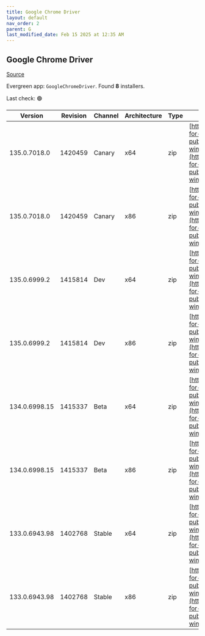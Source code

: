 ```yaml
---
title: Google Chrome Driver
layout: default
nav_order: 2
parent: G
last_modified_date: Feb 15 2025 at 12:35 AM
---
```


## Google Chrome Driver

[Source](https://googlechromelabs.github.io/chrome-for-testing/)

Evergreen app: `GoogleChromeDriver`. Found **8** installers.

Last check: 🟢

| Version       | Revision | Channel | Architecture | Type | URI                                                                                                                                                                                                        |
| ------------- | -------- | ------- | ------------ | ---- | ---------------------------------------------------------------------------------------------------------------------------------------------------------------------------------------------------------- |
| 135.0.7018.0  | 1420459  | Canary  | x64          | zip  | [https://storage.googleapis.com/chrome-for-testing-public/135.0.7018.0/win64/chromedriver-win64.zip](https://storage.googleapis.com/chrome-for-testing-public/135.0.7018.0/win64/chromedriver-win64.zip)   |
| 135.0.7018.0  | 1420459  | Canary  | x86          | zip  | [https://storage.googleapis.com/chrome-for-testing-public/135.0.7018.0/win32/chromedriver-win32.zip](https://storage.googleapis.com/chrome-for-testing-public/135.0.7018.0/win32/chromedriver-win32.zip)   |
| 135.0.6999.2  | 1415814  | Dev     | x64          | zip  | [https://storage.googleapis.com/chrome-for-testing-public/135.0.6999.2/win64/chromedriver-win64.zip](https://storage.googleapis.com/chrome-for-testing-public/135.0.6999.2/win64/chromedriver-win64.zip)   |
| 135.0.6999.2  | 1415814  | Dev     | x86          | zip  | [https://storage.googleapis.com/chrome-for-testing-public/135.0.6999.2/win32/chromedriver-win32.zip](https://storage.googleapis.com/chrome-for-testing-public/135.0.6999.2/win32/chromedriver-win32.zip)   |
| 134.0.6998.15 | 1415337  | Beta    | x64          | zip  | [https://storage.googleapis.com/chrome-for-testing-public/134.0.6998.15/win64/chromedriver-win64.zip](https://storage.googleapis.com/chrome-for-testing-public/134.0.6998.15/win64/chromedriver-win64.zip) |
| 134.0.6998.15 | 1415337  | Beta    | x86          | zip  | [https://storage.googleapis.com/chrome-for-testing-public/134.0.6998.15/win32/chromedriver-win32.zip](https://storage.googleapis.com/chrome-for-testing-public/134.0.6998.15/win32/chromedriver-win32.zip) |
| 133.0.6943.98 | 1402768  | Stable  | x64          | zip  | [https://storage.googleapis.com/chrome-for-testing-public/133.0.6943.98/win64/chromedriver-win64.zip](https://storage.googleapis.com/chrome-for-testing-public/133.0.6943.98/win64/chromedriver-win64.zip) |
| 133.0.6943.98 | 1402768  | Stable  | x86          | zip  | [https://storage.googleapis.com/chrome-for-testing-public/133.0.6943.98/win32/chromedriver-win32.zip](https://storage.googleapis.com/chrome-for-testing-public/133.0.6943.98/win32/chromedriver-win32.zip) |
